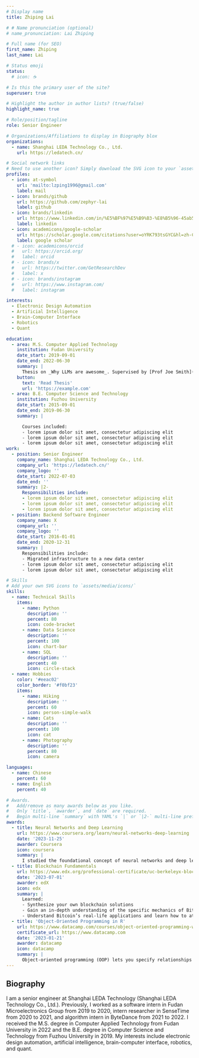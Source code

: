 ```yaml
---
# Display name
title: Zhiping Lai

# # Name pronunciation (optional)
# name_pronunciation: Lai Zhiping

# Full name (for SEO)
first_name: Zhiping
last_name: Lai

# Status emoji
status:
  # icon: ☕️

# Is this the primary user of the site?
superuser: true

# Highlight the author in author lists? (true/false)
highlight_name: true

# Role/position/tagline
role: Senior Engineer

# Organizations/Affiliations to display in Biography blox
organizations:
  - name: Shanghai LEDA Technology Co., Ltd.
    url: https://ledatech.cn/

# Social network links
# Need to use another icon? Simply download the SVG icon to your `assets/media/icons/` folder.
profiles:
  - icon: at-symbol
    url: 'mailto:lzping1996@gmail.com'
    label: mail
  - icon: brands/github
    url: https://github.com/zephyr-lai
    label: github
  - icon: brands/linkedin
    url: https://www.linkedin.com/in/%E5%BF%97%E5%B9%B3-%E8%B5%96-45ab5134a/
    label: linkedin
  - icon: academicons/google-scholar
    url: https://scholar.google.com/citations?user=oYRK793tsGYC&hl=zh-CN
    label: google scholar
  # - icon: academicons/orcid
  #   url: https://orcid.org/
  #   label: orcid
  # - icon: brands/x
  #   url: https://twitter.com/GetResearchDev
  #   label: x
  # - icon: brands/instagram
  #   url: https://www.instagram.com/
  #   label: instagram

interests:
  - Electronic Design Automation
  - Artificial Intelligence
  - Brain-Computer Interface
  - Robotics
  - Quant

education:
  - area: M.S. Computer Applied Technology
    institution: Fudan University
    date_start: 2019-09-01
    date_end: 2022-06-30
    summary: |
      Thesis on _Why LLMs are awesome_. Supervised by [Prof Joe Smith](https://example.com). Presented papers at 5 IEEE conferences with the contributions being published in 2 Springer journals.
    button:
      text: 'Read Thesis'
      url: 'https://example.com'
  - area: B.E. Computer Science and Technology
    institution: Fuzhou University
    date_start: 2015-09-01
    date_end: 2019-06-30
    summary: |

      Courses included:
      - lorem ipsum dolor sit amet, consectetur adipiscing elit
      - lorem ipsum dolor sit amet, consectetur adipiscing elit
      - lorem ipsum dolor sit amet, consectetur adipiscing elit
work:
  - position: Senior Engineer
    company_name: Shanghai LEDA Technology Co., Ltd.
    company_url: 'https://ledatech.cn/'
    company_logo: ''
    date_start: 2022-07-03
    date_end: ''
    summary: |2-
      Responsibilities include:
      - lorem ipsum dolor sit amet, consectetur adipiscing elit
      - lorem ipsum dolor sit amet, consectetur adipiscing elit
      - lorem ipsum dolor sit amet, consectetur adipiscing elit
  - position: Backend Software Engineer
    company_name: X
    company_url: ''
    company_logo: ''
    date_start: 2016-01-01
    date_end: 2020-12-31
    summary: |
      Responsibilities include:
      - Migrated infrastructure to a new data center
      - lorem ipsum dolor sit amet, consectetur adipiscing elit
      - lorem ipsum dolor sit amet, consectetur adipiscing elit

# Skills
# Add your own SVG icons to `assets/media/icons/`
skills:
  - name: Technical Skills
    items:
      - name: Python
        description: ''
        percent: 80
        icon: code-bracket
      - name: Data Science
        description: ''
        percent: 100
        icon: chart-bar
      - name: SQL
        description: ''
        percent: 40
        icon: circle-stack
  - name: Hobbies
    color: '#eeac02'
    color_border: '#f0bf23'
    items:
      - name: Hiking
        description: ''
        percent: 60
        icon: person-simple-walk
      - name: Cats
        description: ''
        percent: 100
        icon: cat
      - name: Photography
        description: ''
        percent: 80
        icon: camera

languages:
  - name: Chinese
    percent: 60
  - name: English
    percent: 40

# Awards.
#   Add/remove as many awards below as you like.
#   Only `title`, `awarder`, and `date` are required.
#   Begin multi-line `summary` with YAML's `|` or `|2-` multi-line prefix and indent 2 spaces below.
awards:
  - title: Neural Networks and Deep Learning
    url: https://www.coursera.org/learn/neural-networks-deep-learning
    date: '2023-11-25'
    awarder: Coursera
    icon: coursera
    summary: |
      I studied the foundational concept of neural networks and deep learning. By the end, I was familiar with the significant technological trends driving the rise of deep learning; build, train, and apply fully connected deep neural networks; implement efficient (vectorized) neural networks; identify key parameters in a neural network’s architecture; and apply deep learning to your own applications.
  - title: Blockchain Fundamentals
    url: https://www.edx.org/professional-certificate/uc-berkeleyx-blockchain-fundamentals
    date: '2023-07-01'
    awarder: edX
    icon: edx
    summary: |
      Learned:
      - Synthesize your own blockchain solutions
      - Gain an in-depth understanding of the specific mechanics of Bitcoin
      - Understand Bitcoin’s real-life applications and learn how to attack and destroy Bitcoin, Ethereum, smart contracts and Dapps, and alternatives to Bitcoin’s Proof-of-Work consensus algorithm
  - title: 'Object-Oriented Programming in R'
    url: https://www.datacamp.com/courses/object-oriented-programming-with-s3-and-r6-in-r
    certificate_url: https://www.datacamp.com
    date: '2023-01-21'
    awarder: datacamp
    icon: datacamp
    summary: |
      Object-oriented programming (OOP) lets you specify relationships between functions and the objects that they can act on, helping you manage complexity in your code. This is an intermediate level course, providing an introduction to OOP, using the S3 and R6 systems. S3 is a great day-to-day R programming tool that simplifies some of the functions that you write. R6 is especially useful for industry-specific analyses, working with web APIs, and building GUIs.
---
```


## Biography
I am a senior engineer at Shanghai LEDA Technology (Shanghai LEDA Technology Co., Ltd.). Previously, I worked as a software intern in Fudan Microelectronics Group from 2019 to 2020, intern researcher in SenseTime from 2020 to 2021, and algorithm intern in ByteDance from 2021 to 2022. I received the M.S. degree in Computer Applied Technology from Fudan University in 2022 and the B.E. degree in Computer Science and Technology from Fuzhou University in 2019. My interests include electronic design automation, artificial intelligence, brain-computer interface, robotics, and quant.